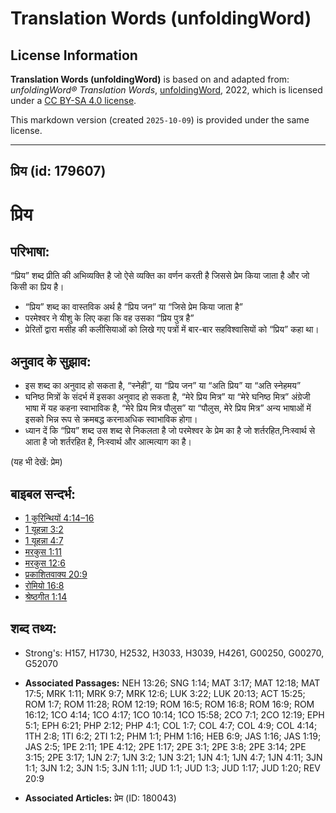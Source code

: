 # Translation Words (unfoldingWord)

## License Information

**Translation Words (unfoldingWord)** is based on and adapted from: _unfoldingWord® Translation Words_, [unfoldingWord](https://unfoldingword.org/utw), 2022, which is licensed under a [CC BY-SA 4.0 license](https://creativecommons.org/licenses/by-sa/4.0/legalcode.en).

This markdown version (created `2025-10-09`) is provided under the same license.



--------------------------------

## प्रिय (id: 179607)

प्रिय
=====

परिभाषा:
--------

“प्रिय” शब्द प्रीति की अभिव्यक्ति है जो ऐसे व्यक्ति का वर्णन करती है जिससे प्रेम किया जाता है और जो किसी का प्रिय है।

* “प्रिय” शब्द का वास्तविक अर्थ है “प्रिय जन” या “जिसे प्रेम किया जाता है”
* परमेश्वर ने यीशु के लिए कहा कि वह उसका “प्रिय पुत्र है”
* प्रेरितों द्वारा मसीह की कलीसियाओं को लिखे गए पत्रों में बार\-बार सहविश्वासियों को “प्रिय” कहा था।

अनुवाद के सुझाव:
----------------

* इस शब्द का अनुवाद हो सकता है, “स्नेही”, या “प्रिय जन” या “अति प्रिय” या “अति स्नेहमय”
* घनिष्ठ मित्रों के संदर्भ में इसका अनुवाद हो सकता है, “मेरे प्रिय मित्र” या “मेरे घनिष्ठ मित्र” अंग्रेजी भाषा में यह कहना स्वाभाविक है, “मेरे प्रिय मित्र पौलुस” या “पौलुस, मेरे प्रिय मित्र” अन्य भाषाओं में इसको भिन्न रूप से क्रमबद्ध करनाअधिक स्वाभाविक होगा।
* ध्यान दें कि “प्रिय” शब्द उस शब्द से निकलता है जो परमेश्वर के प्रेम का है जो शर्तरहित,निःस्वार्थ से आता है जो शर्तरहित है, निःस्वार्थ और आत्मत्याग का है।

(यह भी देखें: प्रेम)

बाइबल सन्दर्भ:
--------------

* [1 कुरिन्थियों 4:14–16](https://ref.ly/1Cor0:0)
* [1 यूहन्ना 3:2](https://ref.ly/1John0:0)
* [1 यूहन्ना 4:7](https://ref.ly/1John0:0)
* [मरकुस 1:11](https://ref.ly/Mark1:11)
* [मरकुस 12:6](https://ref.ly/Mark12:6)
* [प्रकाशितवाक्य 20:9](https://ref.ly/Rev20:9)
* [रोमियो 16:8](https://ref.ly/Rom16:8)
* [श्रेष्ठगीत 1:14](https://ref.ly/Song1:14)

शब्द तथ्य:
----------

* Strong's: H157, H1730, H2532, H3033, H3039, H4261, G00250, G00270, G52070

* **Associated Passages:** NEH 13:26; SNG 1:14; MAT 3:17; MAT 12:18; MAT 17:5; MRK 1:11; MRK 9:7; MRK 12:6; LUK 3:22; LUK 20:13; ACT 15:25; ROM 1:7; ROM 11:28; ROM 12:19; ROM 16:5; ROM 16:8; ROM 16:9; ROM 16:12; 1CO 4:14; 1CO 4:17; 1CO 10:14; 1CO 15:58; 2CO 7:1; 2CO 12:19; EPH 5:1; EPH 6:21; PHP 2:12; PHP 4:1; COL 1:7; COL 4:7; COL 4:9; COL 4:14; 1TH 2:8; 1TI 6:2; 2TI 1:2; PHM 1:1; PHM 1:16; HEB 6:9; JAS 1:16; JAS 1:19; JAS 2:5; 1PE 2:11; 1PE 4:12; 2PE 1:17; 2PE 3:1; 2PE 3:8; 2PE 3:14; 2PE 3:15; 2PE 3:17; 1JN 2:7; 1JN 3:2; 1JN 3:21; 1JN 4:1; 1JN 4:7; 1JN 4:11; 3JN 1:1; 3JN 1:2; 3JN 1:5; 3JN 1:11; JUD 1:1; JUD 1:3; JUD 1:17; JUD 1:20; REV 20:9
* **Associated Articles:** प्रेम (ID: 180043)

